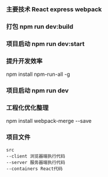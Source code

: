 ### 主要技术 React express webpack

### 打包 npm run dev:build
### 项目启动 npm run dev:start 

### 提升开发效率
npm install npm-run-all -g
### 项目启动 npm run dev

### 工程化优化整理
npm install webpack-merge --save

### 项目文件

```text
src 
--client 浏览器端执行代码
--server 服务器端执行代码
--containers React代码
```